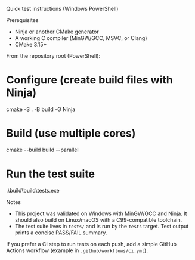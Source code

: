 Quick test instructions (Windows PowerShell)

Prerequisites
- Ninja or another CMake generator
- A working C compiler (MinGW/GCC, MSVC, or Clang)
- CMake 3.15+

From the repository root (PowerShell):

# Configure (create build files with Ninja)
cmake -S . -B build -G Ninja

# Build (use multiple cores)
cmake --build build --parallel

# Run the test suite
.\build\build\tests.exe

Notes
- This project was validated on Windows with MinGW/GCC and Ninja. It should also build on Linux/macOS with a C99-compatible toolchain.
- The test suite lives in `tests/` and is run by the `tests` target. Test output prints a concise PASS/FAIL summary.

If you prefer a CI step to run tests on each push, add a simple GitHub Actions workflow (example in `.github/workflows/ci.yml`).
